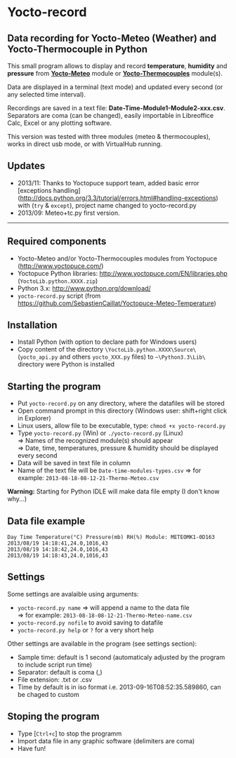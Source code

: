 # Yocto-record

## Data recording for Yocto-Meteo (Weather) and Yocto-Thermocouple in Python 

This small program allows to display and record **temperature**, **humidity** and **pressure** from **[Yocto-Meteo](http://www.yoctopuce.com/EN/products/capteurs-usb/yocto-meteo)**
module or **[Yocto-Thermocouples](http://www.yoctopuce.com/EN/products/usb-sensors/yocto-thermocouple)** module(s).

Data are displayed in a terminal (text mode) and updated every second (or any selected time interval).

Recordings are saved in a text file: **Date-Time-Module1-Module2-xxx.csv**. Separators are coma (can be changed), easily importable in Libreoffice Calc, Excel or any plotting software.

This version was tested with three modules (meteo & thermocouples),
works in direct usb mode, or with VirtualHub running.

## Updates
- 2013/11: Thanks to Yoctopuce support team, added basic error [exceptions handling] (http://docs.python.org/3.3/tutorial/errors.html#handling-exceptions) with (`try` & `except`), project name changed to yocto-record.py
- 2013/09: Meteo+tc.py first version.


***

## Required components

* Yocto-Meteo and/or Yocto-Thermocouples modules from Yoctopuce (http://www.yoctopuce.com/)
* Yoctopuce Python libraries: http://www.yoctopuce.com/EN/libraries.php (`YoctoLib.python.XXXX.zip`)
* Python 3.x: http://www.python.org/download/
* `yocto-record.py` script (from https://github.com/SebastienCaillat/Yoctopuce-Meteo-Temperature)

## Installation

* Install Python (with option to declare path for Windows users)
* Copy content of the directory `\YoctoLib.python.XXXX\Source\` (`yocto_api.py` and others `yocto_XXX.py` files)
to `~\Python3.3\Lib\` directory were Python is installed

## Starting the program 

* Put `yocto-record.py` on any directory, where the datafiles will be stored
* Open command prompt in this directory (Windows user: shift+right click in Explorer)
* Linux users, allow file to be executable, type: `chmod +x yocto-record.py`
* Type `yocto-record.py` (Win) or `./yocto-record.py` (Linux)  
=> Names of the recognized module(s) should appear  
=> Date, time, temperatures, pressure & humidity should be displayed every second
* Data will be saved in text file in column
* Name of the text file will be `Date-time-modules-types.csv` 
=> for example: `2013-08-18-08-12-21-Thermo-Meteo.csv`

**Warning:** Starting for Python IDLE will make data file empty (I don't know why...)

## Data file example

```
Day Time Temperature(°C) Pressure(mb) RH(%) Module: METEOMK1-0D163  
2013/08/19 14:18:41,24.0,1016,43  
2013/08/19 14:18:42,24.0,1016,43  
2013/08/19 14:18:43,24.0,1016,43  
```
## Settings

Some settings are avalaible using arguments:

* `yocto-record.py name` => will append a name to the data file  
=> for example: `2013-08-18-08-12-21-Thermo-Meteo-name.csv`
* `yocto-record.py nofile` to avoid saving to datafile
* `yocto-record.py help` or `?` for a very short help  

Other settings are available in the program (see settings section):

* Sample time: default is 1 second (automaticaly adjusted by the program to include script run time)
* Separator: default is coma (,)
* File extension: .txt or .csv
* Time by default is in iso format i.e. 2013-09-16T08:52:35.589860, can be chaged to custom

## Stoping the program

* Type [`Ctrl+c`] to stop the programm
* Import data file in any graphic software (delimiters are coma)
* Have fun!

